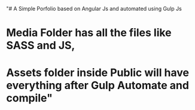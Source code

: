 "# A Simple Porfolio based on Angular Js and automated using Gulp Js
 # Media Folder has all the files like SASS and JS,
 # Assets folder inside Public will have everything after Gulp Automate and compile" 
